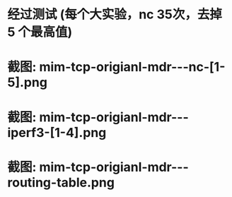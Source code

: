 # 经过测试 (每个大实验，nc 35次，去掉 5 个最高值)
# 截图:	mim-tcp-origianl-mdr---nc-[1-5].png
# 截图:	mim-tcp-origianl-mdr---iperf3-[1-4].png
# 截图:	mim-tcp-origianl-mdr---routing-table.png
